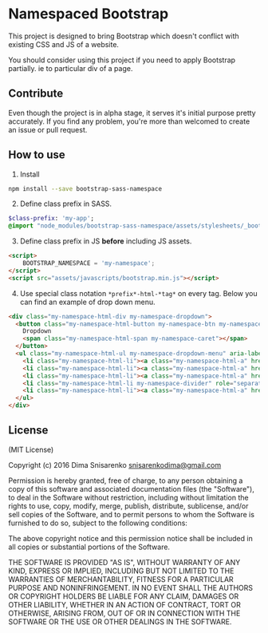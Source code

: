 # Namespaced Bootstrap
This project is designed to bring Bootstrap which doesn't conflict with existing CSS and JS of a website.

You should consider using this project if you need to apply Bootstrap partially. ie to particular div of a page.

## Contribute

Even though the project is in alpha stage, it serves it's initial purpose pretty accurately. If you find any problem, you're more than welcomed to create an issue or pull request.

## How to use

1. Install
```bash
npm install --save bootstrap-sass-namespace
```

2. Define class prefix in SASS.
```sass
$class-prefix: 'my-app';
@import "node_modules/bootstrap-sass-namespace/assets/stylesheets/_bootstrap.scss";
```

3. Define class prefix in JS **before** including JS assets.
```html
<script>
    BOOTSTRAP_NAMESPACE = 'my-namespace';
</script>
<script src="assets/javascripts/bootstrap.min.js"></script>
```
4. Use special class notation `*prefix*-html-*tag*` on every tag.
Below you can find an example of drop down menu.
```html
<div class="my-namespace-html-div my-namespace-dropdown">
  <button class="my-namespace-html-button my-namespace-btn my-namespace-btn-default my-namespace-dropdown-toggle" type="button" id="dropdownMenu1" data-toggle="dropdown" aria-haspopup="true" aria-expanded="true">
    Dropdown
    <span class="my-namespace-html-span my-namespace-caret"></span>
  </button>
  <ul class="my-namespace-html-ul my-namespace-dropdown-menu" aria-labelledby="dropdownMenu1">
    <li class="my-namespace-html-li"><a class="my-namespace-html-a" href="#">Action</a></li>
    <li class="my-namespace-html-li"><a class="my-namespace-html-a" href="#">Another action</a></li>
    <li class="my-namespace-html-li"><a class="my-namespace-html-a" href="#">Something else here</a></li>
    <li class="my-namespace-html-li my-namespace-divider" role="separator"></li>
    <li class="my-namespace-html-li"><a class="my-namespace-html-a" href="#">Separated link</a></li>
  </ul>
</div>
```

## License

(MIT License)

Copyright (c) 2016 Dima Snisarenko snisarenkodima@gmail.com

Permission is hereby granted, free of charge, to any person obtaining a copy of this software and associated documentation files (the "Software"), to deal in the Software without restriction, including without limitation the rights to use, copy, modify, merge, publish, distribute, sublicense, and/or sell copies of the Software, and to permit persons to whom the Software is furnished to do so, subject to the following conditions:

The above copyright notice and this permission notice shall be included in all copies or substantial portions of the Software.

THE SOFTWARE IS PROVIDED "AS IS", WITHOUT WARRANTY OF ANY KIND, EXPRESS OR IMPLIED, INCLUDING BUT NOT LIMITED TO THE WARRANTIES OF MERCHANTABILITY, FITNESS FOR A PARTICULAR PURPOSE AND NONINFRINGEMENT. IN NO EVENT SHALL THE AUTHORS OR COPYRIGHT HOLDERS BE LIABLE FOR ANY CLAIM, DAMAGES OR OTHER LIABILITY, WHETHER IN AN ACTION OF CONTRACT, TORT OR OTHERWISE, ARISING FROM, OUT OF OR IN CONNECTION WITH THE SOFTWARE OR THE USE OR OTHER DEALINGS IN THE SOFTWARE.
